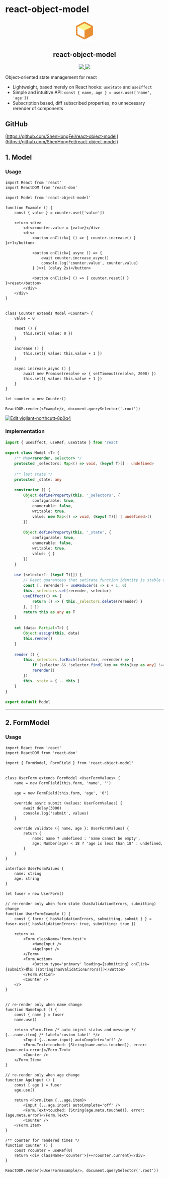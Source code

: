 # react-object-model

<p align='center'>
    <img src='./rom.png' alt='react-object-model' width='64'>
</p>

<h2 align='center'>
    <span>react-object-model</span>
</h2>

<p align='center'>
    <a href='https://www.npmjs.com/package/react-object-model' alt='npm version'>
        <img src='https://img.shields.io/npm/v/react-object-model.svg?style=flat-square&color=brightgreen' />
    </a>
    <a href='https://www.npmjs.com/package/react-object-model' alt='npm downloads'>
        <img src='https://img.shields.io/npm/dt/react-object-model?style=flat-square&color=brightgreen' />
    </a>
</p>


Object-oriented state management for react

- Lightweight, based merely on React hooks: `useState` and `useEffect`
- Simple and intuitive API: `const { name, age } = user.use(['name', 'age'])`
- Subscription based, diff subscribed properties, no unnecessary rerender of components


## GitHub
[https://github.com/ShenHongFei/react-object-model](https://github.com/ShenHongFei/react-object-model)


## 1. Model
### Usage
```tsx
import React from 'react'
import ReactDOM from 'react-dom'

import Model from 'react-object-model'

function Example () {
    const { value } = counter.use(['value'])
    
    return <div>
        <div>counter.value = {value}</div>
        <div>
            <button onClick={ () => { counter.increase() } }>+1</button>
            
            <button onClick={ async () => {
                await counter.increase_async()
                console.log('counter.value', counter.value)
            } }>+1 (delay 2s)</button>
            
            <button onClick={ () => { counter.reset() } }>reset</button>
        </div>
    </div>
}


class Counter extends Model <Counter> {
    value = 0
    
    reset () {
        this.set({ value: 0 })
    }
    
    increase () {
        this.set({ value: this.value + 1 })
    }
    
    async increase_async () {
        await new Promise(resolve => { setTimeout(resolve, 2000) })
        this.set({ value: this.value + 1 })
    }
}

let counter = new Counter()

ReactDOM.render(<Example/>, document.querySelector('.root'))
```

[![Edit vigilant-northcutt-8p0q4](https://codesandbox.io/static/img/play-codesandbox.svg)](https://codesandbox.io/s/vigilant-northcutt-8p0q4?fontsize=14&hidenavigation=1&theme=light)


### Implementation
```ts
import { useEffect, useRef, useState } from 'react'

export class Model <T> {
    /** Map<rerender, selector> */
    protected _selectors: Map<() => void, (keyof T)[] | undefined>
    
    /** last state */
    protected _state: any
    
    constructor () {
        Object.defineProperty(this, '_selectors', {
            configurable: true,
            enumerable: false,
            writable: true,
            value: new Map<() => void, (keyof T)[] | undefined>()
        })
        
        Object.defineProperty(this, '_state', {
            configurable: true,
            enumerable: false,
            writable: true,
            value: { }
        })
    }
    
    use (selector?: (keyof T)[]) {
        // React guarantees that setState function identity is stable and won’t change on re-renders
        const [, rerender] = useReducer(s => s + 1, 0)
        this._selectors.set(rerender, selector)
        useEffect(() => {
            return () => { this._selectors.delete(rerender) }
        }, [ ])
        return this as any as T
    }
    
    set (data: Partial<T>) {
        Object.assign(this, data)
        this.render()
    }
    
    render () {
        this._selectors.forEach((selector, rerender) => {
            if (selector && !selector.find( key => this[key as any] !== this._state[key] )) return
            rerender()
        })
        this._state = { ...this }
    }
}

export default Model
```

<hr/>

## 2. FormModel
### Usage
```tsx
import React from 'react'
import ReactDOM from 'react-dom'

import { FormModel, FormField } from 'react-object-model'


class UserForm extends FormModel <UserFormValues> {
    name = new FormField(this.form, 'name', '')
    
    age = new FormField(this.form, 'age', '0')
    
    override async submit (values: UserFormValues) {
        await delay(3000)
        console.log('submit', values)
    }
    
    override validate ({ name, age }: UserFormValues) {
        return {
            name: name ? undefined : 'name cannot be empty',
            age: Number(age) < 18 ? 'age is less than 18' : undefined,
        }
    }
}

interface UserFormValues {
    name: string
    age: string
}

let fuser = new UserForm()

// re-render only when form state (hasValidationErrors, submitting) change
function UserFormExample () {
    const { form: { hasValidationErrors, submitting, submit } } = fuser.use({ hasValidationErrors: true, submitting: true })
    
    return <>
        <Form className='form-test'>
            <NameInput />
            <AgeInput />
        </Form>
        <Form.Action>
            <Button type='primary' loading={submitting} onClick={submit}>提交 ({String(hasValidationErrors)})</Button>
        </Form.Action>
        <Counter />
    </>
}


// re-render only when name change
function NameInput () {
    const { name } = fuser
    name.use()
    
    return <Form.Item /* auto inject status and message */ {...name.item} /* label='custom label' */>
        <Input {...name.input} autoComplete='off' />
        <Form.Text>touched: {String(name.meta.touched)}, error: {name.meta.error}</Form.Text>
        <Counter />
    </Form.Item>
}

// re-render only when age change
function AgeInput () {
    const { age } = fuser
    age.use()
    
    return <Form.Item {...age.item}>
        <Input {...age.input} autoComplete='off' />
        <Form.Text>touched: {String(age.meta.touched)}, error: {age.meta.error}</Form.Text>
        <Counter />
    </Form.Item>
}

/** counter for rendered times */
function Counter () {
    const rcounter = useRef(0)
    return <div className='counter'>{++rcounter.current}</div>
}

ReactDOM.render(<UserFormExample/>, document.querySelector('.root'))
```
